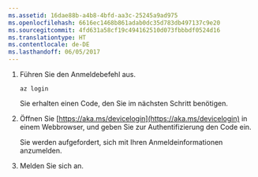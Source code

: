 ```yaml
---
ms.assetid: 16dae88b-a4b8-4bfd-aa3c-25245a9ad975
ms.openlocfilehash: 6616ec1468b861adab0dc35d783db497137c9e20
ms.sourcegitcommit: 4fd631a58cf19c494162510d073fbbbdf0524d16
ms.translationtype: HT
ms.contentlocale: de-DE
ms.lasthandoff: 06/05/2017
---
```

1. Führen Sie den Anmeldebefehl aus.

    ```azurecli-interactive
    az login
    ```

   Sie erhalten einen Code, den Sie im nächsten Schritt benötigen. 

1. Öffnen Sie [https://aka.ms/devicelogin](https://aka.ms/devicelogin)
    in einem Webbrowser, und geben Sie zur Authentifizierung den Code ein.

    Sie werden aufgefordert, sich mit Ihren Anmeldeinformationen anzumelden.

1. Melden Sie sich an.
 
